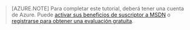 > [AZURE.NOTE]
> Para completar este tutorial, deberá tener una cuenta de Azure. Puede <a href="/pricing/member-offers/msdn-benefits-details/?WT.mc_id=A85619ABF" target="_blank">activar sus beneficios de suscriptor a MSDN</a> o <a href="/pricing/free-trial/?WT.mc_id=A85619ABF" target="_blank">registrarse para obtener una evaluación gratuita</a>.

<!--HONumber=52-->
